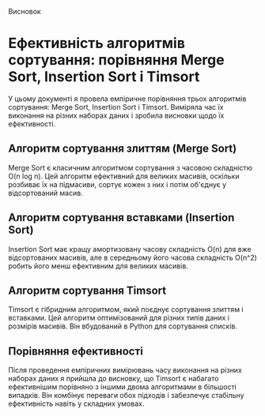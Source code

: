 Висновок

# Ефективність алгоритмів сортування: порівняння Merge Sort, Insertion Sort і Timsort

У цьому документі я провела емпіричне порівняння трьох алгоритмів сортування: Merge Sort, Insertion Sort і Timsort. Виміряла час їх виконання на різних наборах даних і зробила висновки щодо їх ефективності.

## Алгоритм сортування злиттям (Merge Sort)

Merge Sort є класичним алгоритмом сортування з часовою складністю O(n log n). Цей алгоритм ефективний для великих масивів, оскільки розбиває їх на підмасиви, сортує кожен з них і потім об'єднує у відсортований масив.

## Алгоритм сортування вставками (Insertion Sort)

Insertion Sort має кращу амортизовану часову складність O(n) для вже відсортованих масивів, але в середньому його часова складність O(n^2) робить його менш ефективним для великих масивів.

## Алгоритм сортування Timsort

Timsort є гібридним алгоритмом, який поєднує сортування злиттям і вставками. Цей алгоритм оптимізований для різних типів даних і розмірів масивів. Він вбудований в Python для сортування списків.

## Порівняння ефективності

Після проведення емпіричних вимірювань часу виконання на різних наборах даних я прийшла до висновку, що Timsort є набагато ефективнішим порівняно з іншими двома алгоритмами в більшості випадків. Він комбінує переваги обох підходів і забезпечує стабільну ефективність навіть у складних умовах.
